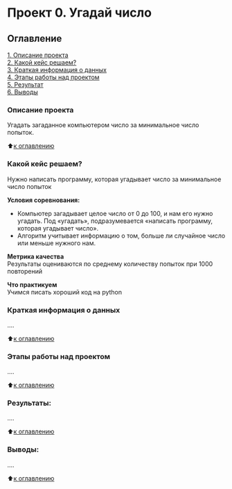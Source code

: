 # Проект 0. Угадай число

## Оглавление
[1. Описание проекта](https://github.com/vktrlvr/sf_data_science/tree/main/project_0/README.md#Описание-проекта)  
[2. Какой кейс решаем?](.README.md#Какой-кейс-решаем)  
[3. Краткая информация о данных](https://github.com/vktrlvr/sf_data_science/tree/main/project_0/README.md#Краткая-информация-о-данных)  
[4. Этапы работы над проектом](https://github.com/vktrlvr/sf_data_science/tree/main/project_0/README.md#Этапы-работы-над-проектом)  
[5. Результат](https://github.com/vktrlvr/sf_data_science/tree/main/project_0/README.md#Результат)    
[6. Выводы](.README.md#Выводы) 

### Описание проекта    
Угадать загаданное компьютером число за минимальное число попыток.

:arrow_up:[к оглавлению](_)


### Какой кейс решаем?    
Нужно написать программу, которая угадывает число за минимальное число попыток

**Условия соревнования:**  
- Компьютер загадывает целое число от 0 до 100, и нам его нужно угадать. Под «угадать», подразумевается «написать программу, которая угадывает число».
- Алгоритм учитывает информацию о том, больше ли случайное число или меньше нужного нам.

**Метрика качества**     
Результаты оцениваются по среднему количеству попыток при 1000 повторений

**Что практикуем**     
Учимся писать хороший код на python


### Краткая информация о данных
....
  
:arrow_up:[к оглавлению](https://github.com/vktrlvr/sf_data_science/tree/main/project_0.README.md#Оглавление)


### Этапы работы над проектом  
....

:arrow_up:[к оглавлению](https://github.com/vktrlvr/sf_data_science/tree/main/project_0.README.md#Оглавление)


### Результаты:  
....

:arrow_up:[к оглавлению](https://github.com/vktrlvr/sf_data_science/tree/main/project_0.README.md#Оглавление)


### Выводы:  
....

:arrow_up:[к оглавлению](https://github.com/vktrlvr/sf_data_science/tree/main/project_0.README.md#Оглавление)

